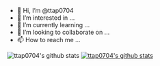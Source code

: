 - 👋 Hi, I’m @ttap0704
- 👀 I’m interested in ...
- 🌱 I’m currently learning ...
- 💞️ I’m looking to collaborate on ...
- 📫 How to reach me ...

<!---
ttap0704/ttap0704 is a ✨ special ✨ repository because its `README.md` (this file) appears on your GitHub profile.
You can click the Preview link to take a look at your changes.
--->

![ttap0704's github stats](https://github-readme-stats.vercel.app/api?username=ttap0704&show_icons=true)
[![ttap0704's github stats](https://github-readme-stats.vercel.app/api/top-langs/?username=ttap0704&show_icons=true&hide_border=true&title_color=004386&icon_color=004386&layout=compact)](https://github.com/ttap0704)
